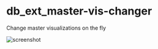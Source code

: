 # db_ext_master-vis-changer
Change master visualizations on the fly

![screenshot](.z/pics/show-hide-measures.gif "screenshot")
